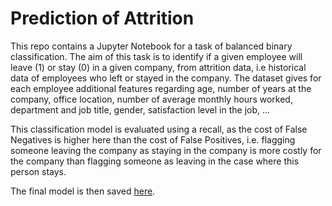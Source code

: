 # Prediction of Attrition

This repo contains a Jupyter Notebook for a task of balanced binary classification. The aim of this task is to identify if a given employee will leave (1) or stay (0) in a given company, from attrition data, i.e historical data of employees who left or stayed in the company. The dataset gives for each employee additional features regarding age, number of years at the company, office location, number of average monthly hours worked, department and job title, gender, satisfaction level in the job, ...

This classification model is evaluated using a recall, as the cost of False Negatives is higher here than the cost of False Positives, i.e. flagging someone leaving the company as staying in the company is more costly for the company than flagging someone as leaving in the case where this person stays.

The final model is then saved [here]("/model").
